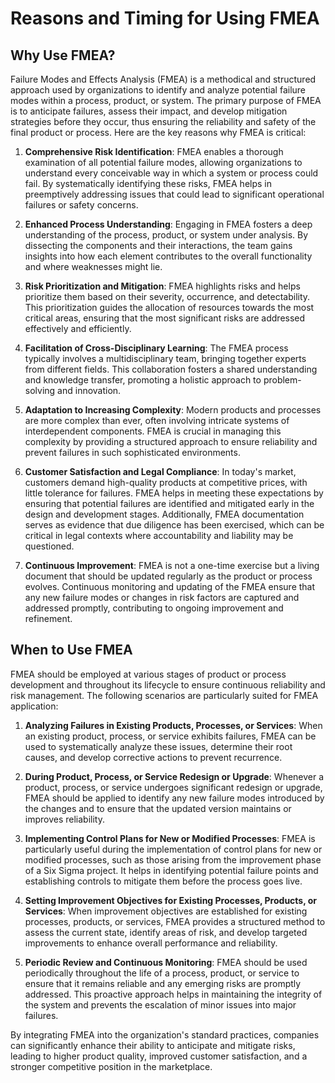 # Reasons and Timing for Using FMEA

## Why Use FMEA?

Failure Modes and Effects Analysis (FMEA) is a methodical and structured approach used by organizations to identify and analyze potential failure modes within a process, product, or system. The primary purpose of FMEA is to anticipate failures, assess their impact, and develop mitigation strategies before they occur, thus ensuring the reliability and safety of the final product or process. Here are the key reasons why FMEA is critical:

1. **Comprehensive Risk Identification**:
   FMEA enables a thorough examination of all potential failure modes, allowing organizations to understand every conceivable way in which a system or process could fail. By systematically identifying these risks, FMEA helps in preemptively addressing issues that could lead to significant operational failures or safety concerns.

2. **Enhanced Process Understanding**:
   Engaging in FMEA fosters a deep understanding of the process, product, or system under analysis. By dissecting the components and their interactions, the team gains insights into how each element contributes to the overall functionality and where weaknesses might lie.

3. **Risk Prioritization and Mitigation**:
   FMEA highlights risks and helps prioritize them based on their severity, occurrence, and detectability. This prioritization guides the allocation of resources towards the most critical areas, ensuring that the most significant risks are addressed effectively and efficiently.

4. **Facilitation of Cross-Disciplinary Learning**:
   The FMEA process typically involves a multidisciplinary team, bringing together experts from different fields. This collaboration fosters a shared understanding and knowledge transfer, promoting a holistic approach to problem-solving and innovation.

5. **Adaptation to Increasing Complexity**:
   Modern products and processes are more complex than ever, often involving intricate systems of interdependent components. FMEA is crucial in managing this complexity by providing a structured approach to ensure reliability and prevent failures in such sophisticated environments.

6. **Customer Satisfaction and Legal Compliance**:
   In today's market, customers demand high-quality products at competitive prices, with little tolerance for failures. FMEA helps in meeting these expectations by ensuring that potential failures are identified and mitigated early in the design and development stages. Additionally, FMEA documentation serves as evidence that due diligence has been exercised, which can be critical in legal contexts where accountability and liability may be questioned.

7. **Continuous Improvement**:
   FMEA is not a one-time exercise but a living document that should be updated regularly as the product or process evolves. Continuous monitoring and updating of the FMEA ensure that any new failure modes or changes in risk factors are captured and addressed promptly, contributing to ongoing improvement and refinement.

## When to Use FMEA

FMEA should be employed at various stages of product or process development and throughout its lifecycle to ensure continuous reliability and risk management. The following scenarios are particularly suited for FMEA application:

1. **Analyzing Failures in Existing Products, Processes, or Services**:
   When an existing product, process, or service exhibits failures, FMEA can be used to systematically analyze these issues, determine their root causes, and develop corrective actions to prevent recurrence.

2. **During Product, Process, or Service Redesign or Upgrade**:
   Whenever a product, process, or service undergoes significant redesign or upgrade, FMEA should be applied to identify any new failure modes introduced by the changes and to ensure that the updated version maintains or improves reliability.

3. **Implementing Control Plans for New or Modified Processes**:
   FMEA is particularly useful during the implementation of control plans for new or modified processes, such as those arising from the improvement phase of a Six Sigma project. It helps in identifying potential failure points and establishing controls to mitigate them before the process goes live.

4. **Setting Improvement Objectives for Existing Processes, Products, or Services**:
   When improvement objectives are established for existing processes, products, or services, FMEA provides a structured method to assess the current state, identify areas of risk, and develop targeted improvements to enhance overall performance and reliability.

5. **Periodic Review and Continuous Monitoring**:
   FMEA should be used periodically throughout the life of a process, product, or service to ensure that it remains reliable and any emerging risks are promptly addressed. This proactive approach helps in maintaining the integrity of the system and prevents the escalation of minor issues into major failures.

By integrating FMEA into the organization's standard practices, companies can significantly enhance their ability to anticipate and mitigate risks, leading to higher product quality, improved customer satisfaction, and a stronger competitive position in the marketplace.